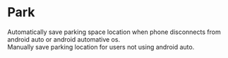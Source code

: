 # Park

Automatically save parking space location when phone disconnects from android auto or android automative os. <br>
Manually save parking location for users not using android auto.
